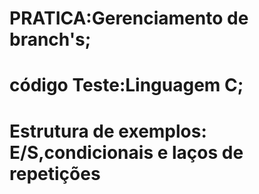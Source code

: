 # PRATICA:Gerenciamento de branch's;
# código Teste:Linguagem C;
# Estrutura de exemplos: E/S,condicionais e laços de repetições
